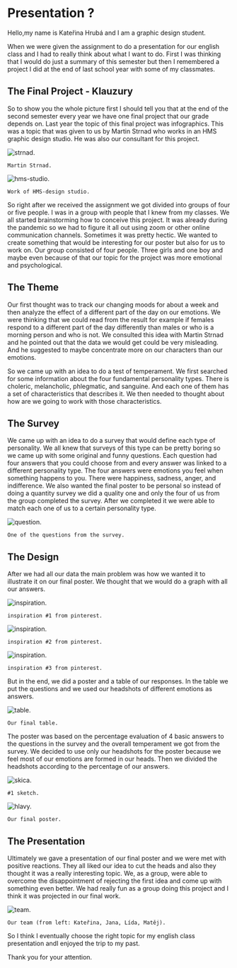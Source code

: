 # Presentation ? 

Hello,my name is Kateřina Hrubá and I am a graphic design student.  

When we were given the assignment to do a presentation for our english class and I had to really think about what I want to do. First I was thinking that I would do just a summary of this semester but then I remembered a project I did at the end of last school year with some of my classmates. 

## The Final Project - Klauzury 
So to show you the whole picture first I should tell you that at the end of the second semester every year we have one final project that our grade depends on. Last year the topic of this final project was infographics. This was a topic that was given to us by Martin Strnad who works in an HMS graphic design studio. He was also our consultant for this project. 

![strnad.](./img/strnad.jpg)

`Martin Strnad.`

![hms-studio.](./img/hms-studio.png)

`Work of HMS-design studio.`


So right after we received the assignment we got divided into groups of four or five people. I was in a group with people that I knew from my classes. We all started brainstorming how to conceive this project. It was already during the pandemic so we had to figure it all out using zoom or other online communication channels. Sometimes it was pretty hectic.
We wanted to create something that would be interesting for our poster but also for us to work on. Our group consisted of four people. Three girls and one boy and maybe even because of that our topic for the project was more emotional and psychological. 

## The Theme
Our first thought was to track our changing moods for about a week and then analyze the effect of a different part of the day on our emotions. We were thinking that we could read from the result for example if females respond to a different part of the day differently than males or who is a morning person and who is not. We consulted this idea with Martin Strnad and he pointed out that the data we would get could be very misleading. And he suggested to maybe concentrate more on our characters than our emotions. 

So we came up with an idea to do a test of temperament. We first searched for some information about the four fundamental personality types. There is choleric, melancholic, phlegmatic, and sanguine. And each one of them has a set of characteristics that describes it. We then needed to thought about how are we going to work with those characteristics.

## The Survey
We came up with an idea to do a survey that would define each type of personality. We all knew that surveys of this type can be pretty boring so we came up with some original and funny questions. Each question had four answers that you could choose from and every answer was linked to a different personality type. The four answers were emotions you feel when something happens to you. There were happiness, sadness, anger, and indifference. We also wanted the final poster to be personal so instead of doing a quantity survey we did a quality one and only the four of us from the group completed the survey. After we completed it we were able to match each one of us to a certain personality type. 

![question.](./img/question.png)

`One of the questions from the survey.`

## The Design
After we had all our data the main problem was how we wanted it to illustrate it on our final poster. We thought that we would do a graph with all our answers.

![inspiration.](./img/inspiration-1.jpg)

`inspiration #1 from pinterest.`

![inspiration.](./img/inspiration-2.JPG)

`inspiration #2 from pinterest.`

![inspiration.](./img/inspiration-3.jpg)

`inspiration #3 from pinterest.`

But in the end, we did a poster and a table of our responses. In the table we put the questions and we used our headshots of different emotions as answers.

![table.](./img/table.png)

`Our final table.`

The poster was based on the percentage evaluation of 4 basic answers to the questions in the survey and the overall temperament we got from the survey. We decided to use only our headshots for the poster because we feel most of our emotions are formed in our heads. Then we divided the headshots according to the percentage of our answers.

![skica.](./img/skica.JPG)

`#1 sketch.`

![hlavy.](./img/hlavy.png)

`Our final poster.`

## The Presentation
Ultimately we gave a presentation of our final poster and we were met with positive reactions. They all liked our idea to cut the heads and also they thought it was a really interesting topic. We, as a group, were able to overcome the disappointment of rejecting the first idea and come up with something even better. We had really fun as a group doing this project and I think it was projected in our final work.

![team.](./img/team.jpeg)

`Our team (from left: Kateřina, Jana, Lída, Matěj).`

So I think I eventually choose the right topic for my english class presentation andI enjoyed the trip to my past.

Thank you for your attention.

